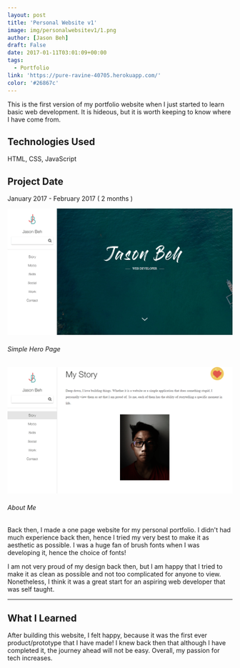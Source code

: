 ```yaml
---
layout: post
title: 'Personal Website v1'
image: img/personalwebsitev1/1.png
author: [Jason Beh]
draft: False
date: 2017-01-11T03:01:09+00:00
tags:
  - Portfolio
link: 'https://pure-ravine-40705.herokuapp.com/'
color: '#26867c'
---
```


This is the first version of my portfolio website when I just started to learn basic web development. It is hideous, but it is worth keeping to know where I have come from.

## Technologies Used

HTML, CSS, JavaScript

## Project Date
January 2017 - February 2017 ( 2 months )

![Simple Hero Page](img/personalwebsitev1/1.png)

###### Simple Hero Page

![About Me](img/personalwebsitev1/2.png)

###### About Me

Back then, I made a one page website for my personal portfolio. I didn't had much experience back then, hence I tried my very best to make it as aesthetic as possible. I was a huge fan of brush fonts when I was developing it, hence the choice of fonts!

I am not very proud of my design back then, but I am happy that I tried to make it as clean as possible and not too complicated for anyone to view. Nonetheless, I think it was a great start for an aspiring web developer that was self taught.

---

## What I Learned

After building this website, I felt happy, because it was the first ever product/prototype that I have made! I knew back then that although I have completed it, the journey ahead will not be easy. Overall, my passion for tech increases.